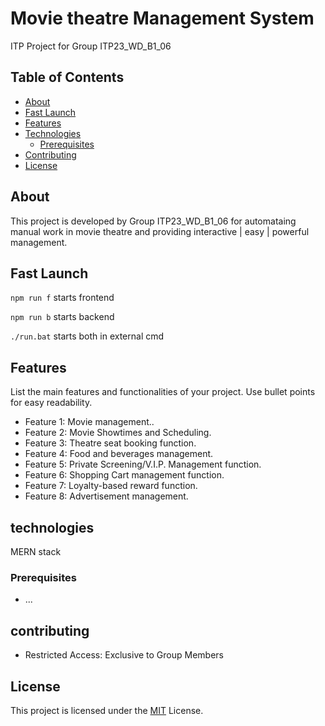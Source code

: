 # Movie theatre Management System





ITP Project for Group ITP23_WD_B1_06


## Table of Contents

- [About](#about)
- [Fast Launch](#about)
- [Features](#features)
- [Technologies](#technologies)
  - [Prerequisites](#prerequisites)
- [Contributing](#contributing)
- [License](#license)

## About

This project is developed by Group ITP23_WD_B1_06 for automataing manual work in movie theatre and providing interactive | easy | powerful management.

## Fast Launch
``
npm run f
``  starts frontend

``
npm run b
``  starts backend

``
./run.bat
``  starts both in external cmd

## Features

List the main features and functionalities of your project. Use bullet points for easy readability.

- Feature 1: Movie management..
- Feature 2: Movie Showtimes and Scheduling.
- Feature 3: Theatre seat booking function.
- Feature 4: Food and beverages management.
- Feature 5: Private Screening/V.I.P. Management function.
- Feature 6: Shopping Cart management function.
- Feature 7: Loyalty-based reward function.
- Feature 8: Advertisement management. 

## technologies

MERN stack

### Prerequisites

- ...

## contributing

- Restricted Access: Exclusive to Group Members

## License

This project is licensed under the [MIT](#license) License.



